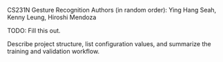 CS231N Gesture Recognition
Authors (in random order): Ying Hang Seah, Kenny Leung, Hiroshi Mendoza

TODO: Fill this out.

Describe project structure, list configuration values, and summarize the training and validation workflow.